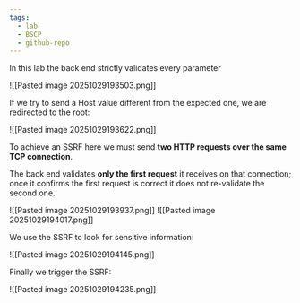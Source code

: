 ```yaml
---
tags:
  - lab
  - BSCP
  - github-repo
---
```

In this lab the back end strictly validates every parameter

![[Pasted image 20251029193503.png]]

If we try to send a Host value different from the expected one, we are redirected to the root:

![[Pasted image 20251029193622.png]]

To achieve an SSRF here we must send **two HTTP requests over the same TCP connection**.

The back end validates **only the first request** it receives on that connection; once it confirms the first request is correct it does not re-validate the second one.

![[Pasted image 20251029193937.png]]
![[Pasted image 20251029194017.png]]


We use the SSRF to look for sensitive information:


![[Pasted image 20251029194145.png]]

Finally we trigger the SSRF:

![[Pasted image 20251029194235.png]]